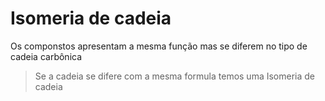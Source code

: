 # Isomeria de cadeia

Os componstos apresentam a mesma função mas se diferem no tipo de cadeia carbônica

> Se a cadeia se difere com a mesma formula temos uma Isomeria de cadeia